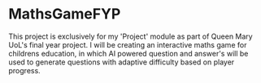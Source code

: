 # MathsGameFYP
This project is exclusively for my 'Project' module as part of Queen Mary UoL's final year project. I will be creating an interactive maths game for childrens education, in which AI powered question and answer's will be used to generate questions with adaptive difficulty based on player progress. 
